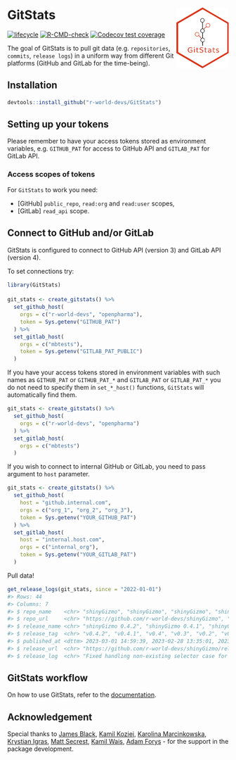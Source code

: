 
<!-- README.md is generated from README.Rmd. Please edit that file -->

# GitStats <img src="man/figures/GitStats_logo.png" align="right" height="138" style="float:right; height:138px;"/>

<!-- badges: start -->

[![lifecycle](https://img.shields.io/badge/lifecycle-experimental-orange.svg)](https://lifecycle.r-lib.org/articles/stages.html#experimental)
[![R-CMD-check](https://github.com/r-world-devs/GitStats/workflows/R-CMD-check/badge.svg)](https://github.com/r-world-devs/GitStats/actions)
[![Codecov test
coverage](https://codecov.io/gh/r-world-devs/GitStats/branch/devel/graph/badge.svg)](https://app.codecov.io/gh/r-world-devs/GitStats?branch=devel)
<!-- badges: end -->

The goal of GitStats is to pull git data (e.g. `repositories`,
`commits`, `release logs`) in a uniform way from different Git platforms
(GitHub and GitLab for the time-being).

## Installation

``` r
devtools::install_github("r-world-devs/GitStats")
```

## Setting up your tokens

Please remember to have your access tokens stored as environment
variables, e.g. `GITHUB_PAT` for access to GitHub API and `GITLAB_PAT`
for GitLab API.

### Access scopes of tokens

For `GitStats` to work you need:

- \[GitHub\] `public_repo`, `read:org` and `read:user` scopes,
- \[GitLab\] `read_api` scope.

## Connect to GitHub and/or GitLab

GitStats is configured to connect to GitHub API (version 3) and GitLab
API (version 4).

To set connections try:

``` r
library(GitStats)

git_stats <- create_gitstats() %>%
  set_github_host(
    orgs = c("r-world-devs", "openpharma"),
    token = Sys.getenv("GITHUB_PAT")
  ) %>%
  set_gitlab_host(
    orgs = c("mbtests"),
    token = Sys.getenv("GITLAB_PAT_PUBLIC")
  )
```

If you have your access tokens stored in environment variables with such
names as `GITHUB_PAT` or `GITHUB_PAT_*` and `GITLAB_PAT` or
`GITLAB_PAT_*` you do not need to specify them in `set_*_host()`
functions, `GitStats` will automatically find them.

``` r
git_stats <- create_gitstats() %>%
  set_github_host(
    orgs = c("r-world-devs", "openpharma")
  ) %>%
  set_gitlab_host(
    orgs = c("mbtests")
  )
```

If you wish to connect to internal GitHub or GitLab, you need to pass
argument to `host` parameter.

``` r
git_stats <- create_gitstats() %>%
  set_github_host(
    host = "github.internal.com",
    orgs = c("org_1", "org_2", "org_3"),
    token = Sys.getenv("YOUR_GITHUB_PAT")
  ) %>%
  set_gitlab_host(
    host = "internal.host.com",
    orgs = c("internal_org"),
    token = Sys.getenv("YOUR_GITLAB_PAT")
  )
```

Pull data!

``` r
get_release_logs(git_stats, since = "2022-01-01")
#> Rows: 44
#> Columns: 7
#> $ repo_name    <chr> "shinyGizmo", "shinyGizmo", "shinyGizmo", "shinyGizmo", "…
#> $ repo_url     <chr> "https://github.com/r-world-devs/shinyGizmo", "https://gi…
#> $ release_name <chr> "shinyGizmo 0.4.2", "shinyGizmo 0.4.1", "shinyGizmo 0.4",…
#> $ release_tag  <chr> "v0.4.2", "v0.4.1", "v0.4", "v0.3", "v0.2", "v0.1", "v.0.…
#> $ published_at <dttm> 2023-03-01 14:59:39, 2023-02-28 13:35:01, 2023-02-13 17:…
#> $ release_url  <chr> "https://github.com/r-world-devs/shinyGizmo/releases/tag/…
#> $ release_log  <chr> "Fixed handling non-existing selector case for valueButto…
```

## GitStats workflow

On how to use GitStats, refer to the
[documentation](https://r-world-devs.github.io/GitStats/index.html).

## Acknowledgement

Special thanks to [James Black](https://github.com/epijim), [Kamil
Koziej](https://github.com/Cotau), [Karolina
Marcinkowska](https://github.com/marcinkowskak), [Krystian
Igras](https://github.com/krystian8207), [Matt
Secrest](https://github.com/mattsecrest), [Kamil
Wais](https://github.com/kalimu), [Adam
Forys](https://github.com/galachad) - for the support in the package
development.
